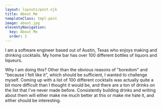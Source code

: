 ```yaml
---
layout: layouts/post.njk
title: About Me
templateClass: tmpl-post
image: about.jpg
eleventyNavigation:
  key: About Me
  order: 3
---
```


I am a software engineer based out of Austin, Texas who enjoys making and drinking cocktails. My home bar has over 100 different bottles of liquors and liqueurs.

Why I am doing this? Other than the obvious reasons of "boredom" and "because I felt like it", which should be sufficient, I wanted to challenge myself. Coming up with a list of 100 different cocktails was actually quite a bit more difficult than I thought it would be, and there are a ton of drinks on the list that I've never made before. Consistently building drinks and writing about them will either make me much better at this or make me hate it, and either should be interesting.
